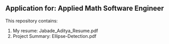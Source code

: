 ## Application for: Applied Math Software Engineer ## 

This repository contains:
1. My resume: Jabade_Aditya_Resume.pdf
2. Project Summary: Ellipse-Detection.pdf
